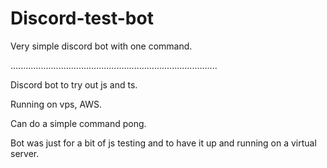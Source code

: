 # Discord-test-bot
Very simple discord bot with one command.

..................................................................................

Discord bot to try out js and ts. 

Running on vps, AWS. 

Can do a simple command pong. 

Bot was just for a bit of js testing and to have it up and running on a virtual server.
